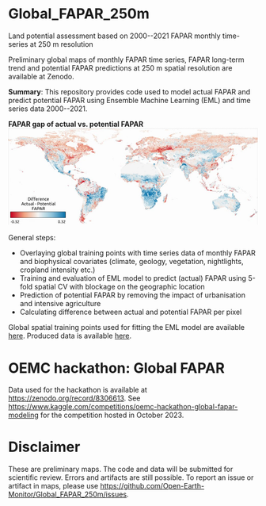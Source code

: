 # Global_FAPAR_250m
Land potential assessment based on 2000--2021 FAPAR monthly time-series at 250 m resolution

Preliminary global maps of monthly FAPAR time series, FAPAR long-term trend and potential FAPAR predictions at 250 m spatial resolution are available at Zenodo.

**Summary**: This repository provides code used to model actual FAPAR and predict potential FAPAR using Ensemble Machine Learning (EML) and time series data 2000--2021.  

**FAPAR gap of actual vs. potential FAPAR**
![Average FAPAR gap 2021 actual vs. potential](img/avg_diff_act_pot_fapar_map.jpg)

General steps:
- Overlaying global training points with time series data of monthly FAPAR and biophysical covariates (climate, geology, vegetation, nightlights, cropland intensity etc.)
- Training and evaluation of EML model to predict (actual) FAPAR using 5-fold spatial CV with blockage on the geographic location
- Prediction of potential FAPAR by removing the impact of urbanisation and intensive agriculture
- Calculating difference between actual and potential FAPAR per pixel

Global spatial training points used for fitting the EML model are available [here](https://github.com/Open-Earth-Monitor/Global_FAPAR_250m/blob/main/data/global_training_points_epsg4326.gpkg).
Produced data is available [here](https://doi.org/10.5281/zenodo.8381409).

# OEMC hackathon: Global FAPAR
Data used for the hackathon is available at https://zenodo.org/record/8306613. 
See https://www.kaggle.com/competitions/oemc-hackathon-global-fapar-modeling for the competition hosted in October 2023. 

# Disclaimer
These are preliminary maps. The code and data will be submitted for scientific review. Errors and artifacts are still possible. To report an issue or artifact in maps, please use https://github.com/Open-Earth-Monitor/Global_FAPAR_250m/issues.
